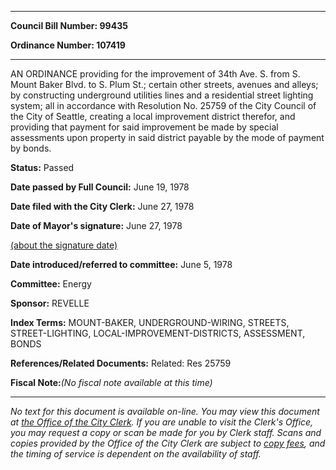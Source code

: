 

********

**Council Bill Number: 99435**
   
**Ordinance Number: 107419**
********

 AN ORDINANCE providing for the improvement of 34th Ave. S. from S. Mount Baker Blvd. to S. Plum St.; certain other streets, avenues and alleys; by constructing underground utilities lines and a residential street lighting system; all in accordance with Resolution No. 25759 of the City Council of the City of Seattle, creating a local improvement district therefor, and providing that payment for said improvement be made by special assessments upon property in said district payable by the mode of payment by bonds.

**Status:** Passed
   
**Date passed by Full Council:** June 19, 1978
   
**Date filed with the City Clerk:** June 27, 1978
   
**Date of Mayor's signature:** June 27, 1978
   
[(about the signature date)](/~public/approvaldate.htm)
   
   
   
**Date introduced/referred to committee:** June 5, 1978
   
**Committee:** Energy
   
**Sponsor:** REVELLE
   
   
**Index Terms:** MOUNT-BAKER, UNDERGROUND-WIRING, STREETS, STREET-LIGHTING, LOCAL-IMPROVEMENT-DISTRICTS, ASSESSMENT, BONDS

**References/Related Documents:** Related: Res 25759

**Fiscal Note:**_(No fiscal note available at this time)_
********

_No text for this document is available on-line. You may view this document at [the Office of the City Clerk](http://www.seattle.gov/leg/clerk/contactUs.htm). If you are unable to visit the Clerk's Office, you may request a copy or scan be made for you by Clerk staff. Scans and copies provided by the Office of the City Clerk are subject to [copy fees](http://clerk.seattle.gov/~public/clerkfees.htm), and the timing of service is dependent on the availability of staff._

